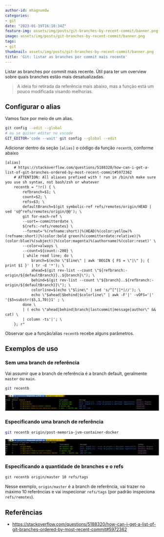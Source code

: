 ```yaml
---
author-id: mhagnumdw
categories:
- git
date: "2023-01-19T16:18:34Z"
feature-img: assets/img/posts/git-branches-by-recent-commit/banner.png
image: assets/img/posts/git-branches-by-recent-commit/banner.png
tags:
- git
thumbnail: assets/img/posts/git-branches-by-recent-commit/banner.png
title: 'Git: listar as branches por commit mais recente'
---
```


Listar as branches por commit mais recente. Útil para ter um overview sobre quais branches estão mais desatualizadas.

<!--more-->

> A ideia foi retirada da referência mais abaixo, mas a função está um pouco modificada visando melhorias.

## Configurar o alias

Vamos faze por meio de um alias.

```bash
git config --edit --global
# ou se quiser editar no vscode
GIT_EDITOR='code --wait' git config --global --edit
```

Adicionar dentro da seção `[alias]` o código da função `recentb`, conforme abaixo

```config
[alias]
    # https://stackoverflow.com/questions/5188320/how-can-i-get-a-list-of-git-branches-ordered-by-most-recent-commit#5972362
    # ATTENTION: All aliases prefixed with ! run in /bin/sh make sure you use sh syntax, not bash/zsh or whatever
    recentb = "!r() { \
        refbranch=$1; \
        count=$2; \
        refs=$3; \
        defaultBranch=$(git symbolic-ref refs/remotes/origin/HEAD | sed 's@^refs/remotes/origin/@@'); \
        git for-each-ref \
        --sort=-committerdate \
        ${refs:-refs/remotes} \
        --format='%(refname:short)|%(HEAD)%(color:yellow)%(refname:short)|%(color:bold green)%(committerdate:relative)|%(color:blue)%(subject)|%(color:magenta)%(authorname)%(color:reset)' \
        --color=always \
        --count=${count:-200} \
        | while read line; do \
            branch=$(echo \"$line\" | awk 'BEGIN { FS = \"|\" }; { print $1 }' | tr -d '*'); \
            ahead=$(git rev-list --count \"${refbranch:-origin/${defaultBranch}}..${branch}\"); \
            behind=$(git rev-list --count \"${branch}..${refbranch:-origin/${defaultBranch}}\"); \
            colorline=$(echo \"$line\" | sed 's/^[^|]*|//'); \
            echo \"$ahead|$behind|$colorline\" | awk -F'|' -vOFS='|' '{$5=substr($5,1,70)}1' ; \
        done \
        | ( echo \"ahead|behind|branch|lastcommit|message|author\" && cat) \
        | column -ts'|'; \
    }; r"
```

Observar que a função/alias `recentb` recebe alguns parâmetros.

## Exemplos de uso

### Sem uma branch de referência

Vai assumir que a branch de referência é a branch default, geralmente `master` ou `main`.

```bash
git recentb
```

![git-recentb](git-recentb.png)

### Especificando uma branch de referência

```bash
git recentb origin/post-memoria-jvm-container-docker
```

![git-recentb](git-recentb-ref-branch.png)

### Especificando a quantidade de branches e o refs

```bash
git recentb origin/master 10 refs/tags
```

Nesse exemplo, `origin/master` é a branch de referência, vai trazer no máximo 10 referências e vai inspecionar `refs/tags` (por padrão inspeciona `refs/remotes`).

## Referências

- <https://stackoverflow.com/questions/5188320/how-can-i-get-a-list-of-git-branches-ordered-by-most-recent-commit#5972362>
